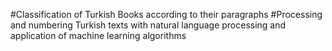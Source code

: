 #Classification of Turkish Books according to their paragraphs
#Processing and numbering Turkish texts with natural language processing and application of machine learning algorithms







